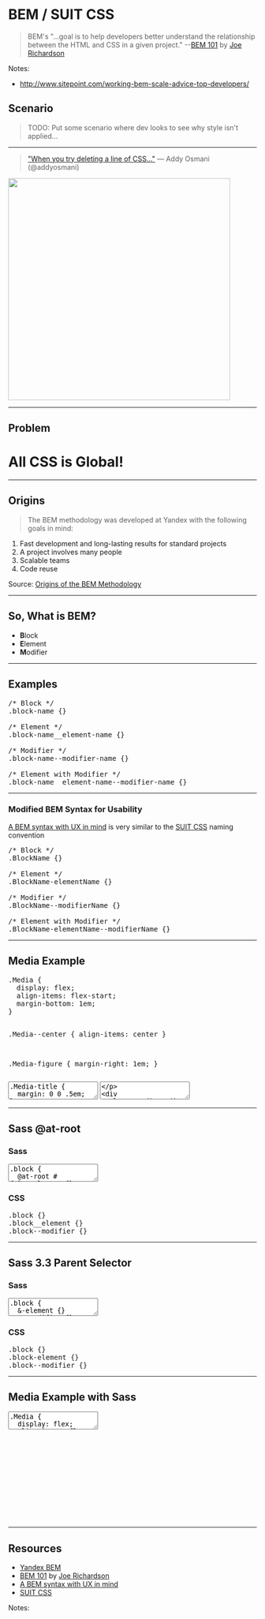 # BEM / SUIT CSS

> BEM's "...goal is to help developers better understand the relationship between the HTML and CSS in a given project." --[BEM 101](https://css-tricks.com/bem-101/) by [Joe Richardson](https://twitter.com/joericho)

Notes:

* http://www.sitepoint.com/working-bem-scale-advice-top-developers/

## Scenario

> TODO: Put some scenario where dev looks to see why style isn't applied...

------

<!-- .slide: data-title="BEM / SUIT CSS" data-state="backEndBrian juniorJacob" data-menu-title="Deleting a line of CSS..." -->

<blockquote>
<a href="https://twitter.com/addyosmani/status/634779064335794180">"When you try deleting a line of CSS..."</a> &mdash; Addy Osmani (@addyosmani)
</blockquote>

<img src="./imgs/css-jinga.gif" style="height: 450px;" />

------

## Problem
<!-- .slide: data-title="BEM / SUIT CSS" data-state="backEndBrian juniorJacob" -->

<h1 class="blazing fragment">All CSS is Global!</h1>

------

## Origins
<!-- .slide: data-title="BEM / SUIT CSS" data-state="backEndBrian juniorJacob extended" -->

> The BEM methodology was developed at Yandex with the following goals in mind:

1. <!-- .element class="fragment" --> Fast development and long-lasting results for standard projects
2. <!-- .element class="fragment" --> A project involves many people
3. <!-- .element class="fragment" --> Scalable teams
4. <!-- .element class="fragment" --> Code reuse

Source: [Origins of the BEM Methodology](https://en.bem.info/method/#origins-of-the-bem-methodology)

------

## So, What is BEM?
<!-- .slide: data-title="BEM / SUIT CSS" data-state="backEndBrian juniorJacob" -->

* **B**<!-- .element style="color: red" -->lock
* **E**<!-- .element style="color: red" -->lement
* **M**<!-- .element style="color: red" -->odifier

------

## Examples
<!-- .slide: data-title="BEM / SUIT CSS" data-state="backEndBrian juniorJacob codeMirror--xlg" -->

<pre data-codemirror data-mode="text/x-sass">
/* Block */
.block-name {}

/* Element */
.block-name__element-name {}

/* Modifier */
.block-name--modifier-name {}

/* Element with Modifier */
.block-name__element-name--modifier-name {}</pre>

------

### Modified BEM Syntax for Usability
<!-- .slide: data-title="BEM / SUIT CSS" data-state="backEndBrian juniorJacob midLevelMelissa codeMirror--xlg" -->

[A BEM syntax with UX in mind](http://simurai.com/blog/2013/10/24/BEM-syntax-with-ux-in-mind/) is very similar to the [SUIT CSS](https://github.com/suitcss/suit/blob/master/doc/naming-conventions.md) naming convention

<pre data-codemirror data-mode="text/x-sass">
/* Block */
.BlockName {}

/* Element */
.BlockName-elementName {}

/* Modifier */
.BlockName--modifierName {}

/* Element with Modifier */
.BlockName-elementName--modifierName {}</pre>

------

## Media Example
<!-- .slide: data-title="BEM / SUIT CSS" data-state="backEndBrian juniorJacob midLevelMelissa" -->

<div class="Split">
  <div class="Split-column">
    <pre data-codemirror data-mode="text/css" data-line-numbers="false">
.Media {
  display: flex;
  align-items: flex-start;
  margin-bottom: 1em;
}

.Media--center {
  align-items: center
}

.Media-figure {
  margin-right: 1em;
}</pre>
  </div>
  <div class="Split-column Split-column--60">
    <textarea data-codemirror data-mode="text/css" data-line-numbers="false">
.Media-title {
  margin: 0 0 .5em;
}

.Media-body { flex: 1; }

.Media--reverse > .Media-figure {
  order: 1;
  margin: 0 0 0 1em;
}</textarea>
    <textarea data-codemirror data-mode="text/html" data-line-numbers="false">
<div
  class="Media Media--reverse">
  <!-- ... more ... -->
</div></textarea>
  </div>
</div>

------

## Sass @at-root
<!-- .slide: data-title="BEM / SUIT CSS" data-state="backEndBrian juniorJacob midLevelMelissa extended" -->

<div class="Split">
  <div class="Split-column Split-column--75 fragment">
    <h3>Sass</h3>
    <textarea data-codemirror data-mode="text/x-sass">
.block {
  @at-root #{&}\__element {}
  @at-root #{&}--modifier {}
}</textarea>
  </div>
  <div class="Split-column fragment">
    <h3>CSS</h3>
    <pre data-codemirror data-mode="text/css">
.block {}
.block__element {}
.block--modifier {}</pre>
  </div>
</div>

------

## Sass 3.3 Parent Selector
<!-- .slide: data-title="BEM / SUIT CSS" data-state="backEndBrian juniorJacob midLevelMelissa" -->

<div class="Split">
  <div class="Split-column Split-column--75 fragment">
    <h3>Sass</h3>
    <textarea data-codemirror data-mode="text/x-sass">.block {
  &-element {}
  &--modifier {}
}</textarea>
  </div>
  <div class="Split-column fragment">
    <h3>CSS</h3>
    <pre data-codemirror data-mode="text/css">.block {}
.block-element {}
.block--modifier {}</pre>
  </div>
</div>

------

## Media Example with Sass
<!-- .slide: data-title="BEM / SUIT CSS" data-state="backEndBrian juniorJacob midLevelMelissa overflowYScroll extended" -->

<textarea data-codemirror data-mode="text/css">
.Media {
  display: flex;
  align-items: flex-start;
  margin-bottom: 1em;

  &--center {
    align-items: center
  }

  &-figure {
    margin-right: 1em;
  }

  &-title {
    margin: 0 0 .5em;
  }

  &-body {
    flex: 1;
  }
}</textarea>

<br /><br /><br /><br /><br /><br /><br /><br /><br /><br />

------

## Resources
<!-- .slide: data-title="BEM / SUIT CSS" data-state="backEndBrian juniorJacob midLevelMelissa resources" -->

* [Yandex BEM](https://en.bem.info/)
* [BEM 101](https://css-tricks.com/bem-101/) by [Joe Richardson](https://twitter.com/joericho)
* [A BEM syntax with UX in mind](http://simurai.com/blog/2013/10/24/BEM-syntax-with-ux-in-mind/)
* [SUIT CSS](https://github.com/suitcss/suit/blob/master/doc/naming-conventions.md)

Notes:

